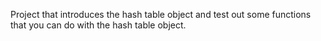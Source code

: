 Project that introduces the hash table object and test out some functions that you can do with the hash table object.
